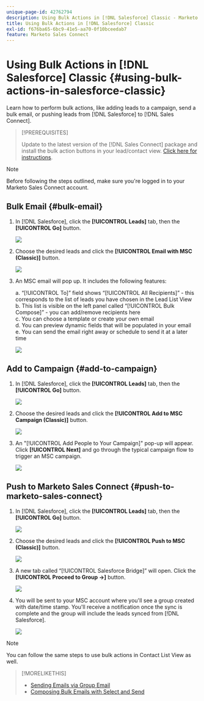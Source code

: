 ```yaml
---
unique-page-id: 42762794
description: Using Bulk Actions in [!DNL Salesforce] Classic - Marketo Docs - Product Documentation
title: Using Bulk Actions in [!DNL Salesforce] Classic
exl-id: f676ba65-6bc9-41e5-aa70-0f10bceedab7
feature: Marketo Sales Connect
---
```

# Using Bulk Actions in [!DNL Salesforce] Classic {#using-bulk-actions-in-salesforce-classic}

Learn how to perform bulk actions, like adding leads to a campaign, send a bulk email, or pushing leads from [!DNL Salesforce] to [!DNL Sales Connect].

>[!PREREQUISITES]
>
>Update to the latest version of the [!DNL Sales Connect] package and install the bulk action buttons in your lead/contact view. [Click here for instructions](https://s3.amazonaws.com/tout-user-store/salesforce/assets/Marketo+Sales+Engage+For+Salesforce_+Installation+and+Success+Guide.pdf).

>[!NOTE]
>
>Before following the steps outlined, make sure you're logged in to your Marketo Sales Connect account.

## Bulk Email {#bulk-email}

1. In [!DNL Salesforce], click the **[!UICONTROL Leads]** tab, then the **[!UICONTROL Go]** button.

   ![](assets/one-5.png)

1. Choose the desired leads and click the **[!UICONTROL Email with MSC (Classic)]** button.

   ![](assets/two-5.png)

1. An MSC email will pop up. It includes the following features:

   a. “[!UICONTROL To]” field shows “[!UICONTROL All Recipients]” - this corresponds to the list of leads you have chosen in the Lead List View  
   b. This list is visible on the left panel called “[!UICONTROL Bulk Compose]” - you can add/remove recipients here  
   c. You can choose a template or create your own email  
   d. You can preview dynamic fields that will be populated in your email  
   e. You can send the email right away or schedule to send it at a later time

   ![](assets/three-4.png)

## Add to Campaign {#add-to-campaign}

1. In [!DNL Salesforce], click the **[!UICONTROL Leads]** tab, then the **[!UICONTROL Go]** button.

   ![](assets/four-3.png)

1. Choose the desired leads and click the **[!UICONTROL Add to MSC Campaign (Classic)]** button.

   ![](assets/five-3.png)

1. An "[!UICONTROL Add People to Your Campaign]" pop-up will appear. Click **[!UICONTROL Next]** and go through the typical campaign flow to trigger an MSC campaign.

   ![](assets/six.png)

## Push to Marketo Sales Connect {#push-to-marketo-sales-connect}

1. In [!DNL Salesforce], click the **[!UICONTROL Leads]** tab, then the **[!UICONTROL Go]** button.

   ![](assets/seven-1.png)

1. Choose the desired leads and click the **[!UICONTROL Push to MSC (Classic)]** button.

   ![](assets/eight-1.png)

1. A new tab called “[!UICONTROL Salesforce Bridge]” will open. Click the **[!UICONTROL Proceed to Group →]** button.

   ![](assets/nine-1.png)

1. You will be sent to your MSC account where you'll see a group created with date/time stamp. You'll receive a notification once the sync is complete and the group will include the leads synced from [!DNL Salesforce].

   ![](assets/ten.png)

>[!NOTE]
>
>You can follow the same steps to use bulk actions in Contact List View as well.

>[!MORELIKETHIS]
>
>* [Sending Emails via Group Email](/help/marketo/product-docs/marketo-sales-connect/email/using-the-compose-window/sending-emails-via-group-email.md)
>* [Composing Bulk Emails with Select and Send](/help/marketo/product-docs/marketo-sales-connect/email/using-the-compose-window/composing-bulk-emails-with-select-and-send.md#sending-emails)
